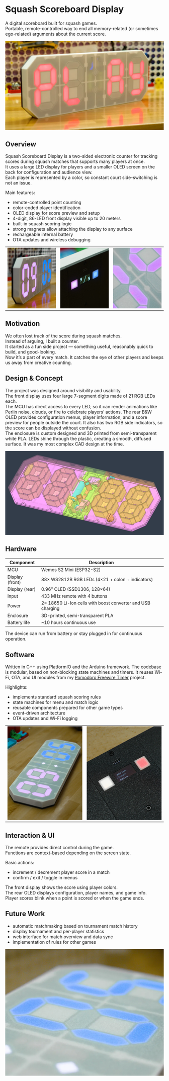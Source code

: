 # Squash Scoreboard Display

A digital scoreboard built for squash games.  
Portable, remote-controlled way to end all memory-related (or sometimes ego-related) arguments about the current score.

![](assets/h_play.webp)


## Overview
Squash Scoreboard Display is a two-sided electronic counter for tracking scores during squash matches that supports many players at once.  
It uses a large LED display for players and a smaller OLED screen on the back for configuration and audience view.  
Each player is represented by a color, so constant court side-switching is not an issue.

Main features:
- remote-controlled point counting
- color-coded player identification
- OLED display for score preview and setup
- 4-digit, 86-LED front display visible up to 20 meters  
- built-in squash scoring logic
- strong magnets allow attaching the display to any surface  
- rechargeable internal battery
- OTA updates and wireless debugging

<table>
  <tr>
    <td><img src="assets/v_front_side.webp" width="250"/></td>
    <td><img src="assets/v_back_close_score.webp" width="250"/></td>
    <td><img src="assets/v_closeup_pink.webp" width="250"/></td>
  </tr>
</table>

## Motivation
We often lost track of the score during squash matches.  
Instead of arguing, I built a counter.  
It started as a fun side project — something useful, reasonably quick to build, and good-looking.  
Now it’s a part of every match. It catches the eye of other players and keeps us away from creative counting.


## Design & Concept
The project was designed around visibility and usability.  
The front display uses four large 7-segment digits made of 21 RGB LEDs each.  
The MCU has direct access to every LED, so it can render animations like Perlin noise, clouds, or fire to celebrate 
players’ actions. The rear B&W OLED provides configuration menus, player information, and a score preview for people 
outside the court. It also has two RGB side indicators, so the score can be displayed without confusion.  
The enclosure is custom designed and 3D printed from semi-transparent white PLA. 
LEDs shine through the plastic, creating a smooth, diffused surface. It was my most complex CAD design at the time.

![](assets/cad.png)


## Hardware
| Component       | Description                                                 |
|-----------------|-------------------------------------------------------------|
| MCU             | Wemos S2 Mini (ESP32-S2)                                   |
| Display (front) | 88× WS2812B RGB LEDs (4×21 + colon + indicators)            |
| Display (rear)  | 0.96" OLED (SSD1306, 128×64)                                |
| Input           | 433 MHz remote with 4 buttons                               |
| Power           | 2× 18650 Li-Ion cells with boost converter and USB charging |
| Enclosure       | 3D-printed, semi-transparent PLA                            |
| Battery life    | ~10 hours continuous use                                    |

The device can run from battery or stay plugged in for continuous operation.


## Software
Written in C++ using PlatformIO and the Arduino framework. 
The codebase is modular, based on non-blocking state machines and timers. 
It reuses Wi-Fi, OTA, and UI modules from my 
[Pomodoro Freewire Timer](https://github.com/dabalroman/pomodoro-timer-esp32) project.

Highlights:
- implements standard squash scoring rules  
- state machines for menu and match logic
- reusable components prepared for other game types
- event-driven architecture
- OTA updates and Wi-Fi logging

<table>
  <tr>
    <td><img src="assets/v_front.webp" width="325"/></td>
    <td><img src="assets/v_back_close.webp" width="325"/></td>
  </tr>
</table>

## Interaction & UI
The remote provides direct control during the game.  
Functions are context-based depending on the screen state.

Basic actions:
* increment / decrement player score in a match  
* confirm / exit / toggle in menus

The front display shows the score using player colors.  
The rear OLED displays configuration, player names, and game info.  
Player scores blink when a point is scored or when the game ends.


## Future Work
* automatic matchmaking based on tournament match history  
* display tournament and per-player statistics
* web interface for match overview and data sync
* implementation of rules for other games


![](assets/h_front_closeup.webp)
